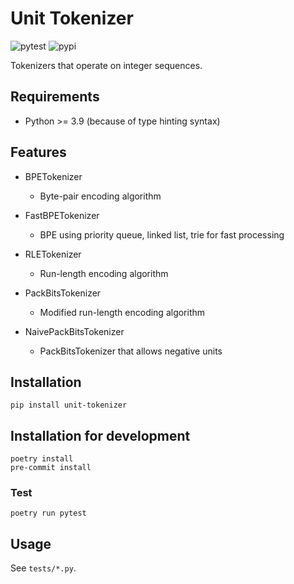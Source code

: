 # Unit Tokenizer

![pytest](https://github.com/cromz22/unit-tokenizer/actions/workflows/run_pytest.yml/badge.svg)
![pypi](https://img.shields.io/pypi/v/unit-tokenizer)

Tokenizers that operate on integer sequences.

## Requirements

- Python >= 3.9 (because of type hinting syntax)

## Features

- BPETokenizer
    - Byte-pair encoding algorithm

- FastBPETokenizer
    - BPE using priority queue, linked list, trie for fast processing

- RLETokenizer
    - Run-length encoding algorithm

- PackBitsTokenizer
    - Modified run-length encoding algorithm

- NaivePackBitsTokenizer
    - PackBitsTokenizer that allows negative units

## Installation

```
pip install unit-tokenizer
```

## Installation for development

```
poetry install
pre-commit install
```

### Test

```
poetry run pytest
```

## Usage

See `tests/*.py`.
